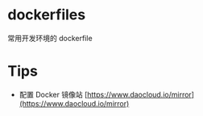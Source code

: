 # dockerfiles

常用开发环境的 dockerfile

# Tips

- 配置 Docker 镜像站 [https://www.daocloud.io/mirror](https://www.daocloud.io/mirror)
